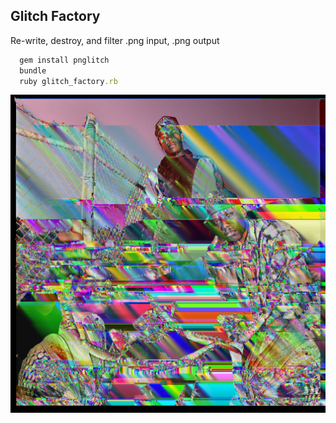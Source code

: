 ## Glitch Factory
Re-write, destroy, and filter
.png input, .png output

```ruby
  gem install pnglitch 
  bundle
  ruby glitch_factory.rb
```

![GitHub Logo](https://github.com/citylims/glitch_factory/blob/master/glitch_png/example.png?raw=true)
